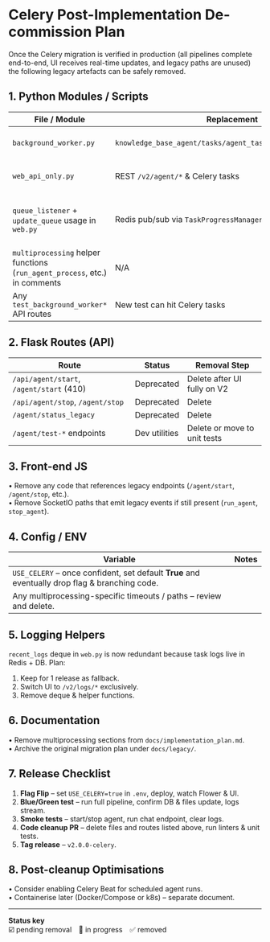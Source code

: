 # Celery Post-Implementation De-commission Plan

Once the Celery migration is verified in production (all pipelines complete end-to-end, UI receives real-time updates, and legacy paths are unused) the following legacy artefacts can be safely removed.

## 1. Python Modules / Scripts

| File / Module | Replacement | Action |
|---------------|-------------|--------|
| `background_worker.py` | `knowledge_base_agent/tasks/agent_tasks.py::run_agent_task` | Delete file & references |
| `web_api_only.py`      | REST `/v2/agent/*` & Celery tasks | Delete file, update imports |
| `queue_listener` + `update_queue` usage in `web.py` | Redis pub/sub via `TaskProgressManager` & `RealtimeManager` | Remove code paths and global vars |
| `multiprocessing` helper functions (`run_agent_process`, etc.) in comments | N/A | Delete | 
| Any `test_background_worker*` API routes | New test can hit Celery tasks | Remove decorators |

## 2. Flask Routes (API)

| Route | Status | Removal Step |
|-------|--------|-------------|
| `/api/agent/start`, `/agent/start` (410) | Deprecated | Delete after UI fully on V2 |
| `/api/agent/stop`,  `/agent/stop`  | Deprecated | Delete |
| `/agent/status_legacy`            | Deprecated | Delete |
| `/agent/test-*` endpoints         | Dev utilities | Delete or move to unit tests |

## 3. Front-end JS

• Remove any code that references legacy endpoints (`/agent/start`, `/agent/stop`, etc.).  
• Remove SocketIO paths that emit legacy events if still present (`run_agent`, `stop_agent`).

## 4. Config / ENV

| Variable | Notes |
|----------|-------|
| `USE_CELERY` – once confident, set default **True** and eventually drop flag & branching code.
| Any multiprocessing-specific timeouts / paths – review and delete.

## 5. Logging Helpers

`recent_logs` deque in `web.py` is now redundant because task logs live in Redis + DB.  Plan:
1. Keep for 1 release as fallback.  
2. Switch UI to `/v2/logs/*` exclusively.  
3. Remove deque & helper functions.

## 6. Documentation

• Remove multiprocessing sections from `docs/implementation_plan.md`.  
• Archive the original migration plan under `docs/legacy/`.

## 7. Release Checklist

1. **Flag Flip** – set `USE_CELERY=true` in `.env`, deploy, watch Flower & UI.  
2. **Blue/Green test** – run full pipeline, confirm DB & files update, logs stream.  
3. **Smoke tests** – start/stop agent, run chat endpoint, clear logs.  
4. **Code cleanup PR** – delete files and routes listed above, run linters & unit tests.  
5. **Tag release** – `v2.0.0-celery`.

## 8. Post-cleanup Optimisations

• Consider enabling Celery Beat for scheduled agent runs.  
• Containerise later (Docker/Compose or k8s) – separate document.

---
**Status key**  
☑️ pending removal 🔄 in progress ✅ removed 